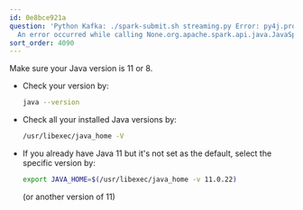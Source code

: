 ```yaml
---
id: 0e8bce921a
question: 'Python Kafka: ./spark-submit.sh streaming.py Error: py4j.protocol.Py4JJavaError:
  An error occurred while calling None.org.apache.spark.api.java.JavaSparkContext.'
sort_order: 4090
---
```


Make sure your Java version is 11 or 8.

- Check your version by:

  ```bash
  java --version
  ```

- Check all your installed Java versions by:

  ```bash
  /usr/libexec/java_home -V
  ```

- If you already have Java 11 but it's not set as the default, select the specific version by:

  ```bash
  export JAVA_HOME=$(/usr/libexec/java_home -v 11.0.22)
  ```

  (or another version of 11)